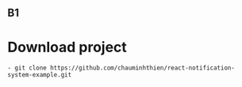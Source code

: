 ## B1
  # Download project
    - git clone https://github.com/chauminhthien/react-notification-system-example.git